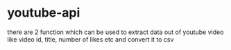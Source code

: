 # youtube-api

there are 2 function which can be used to extract data out of youtube video like video id, title, number of likes etc and convert it to csv
